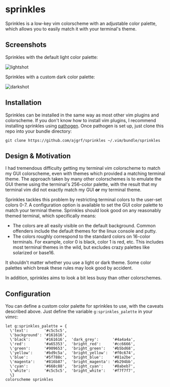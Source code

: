 # sprinkles

Sprinkles is a low-key vim colorscheme with an adjustable color palette, which
allows you to easily match it with your terminal's theme.

## Screenshots

Sprinkles with the default light color palette:

![lightshot](http://i.imgur.com/e2paA1V.png "lightshot")

Sprinkles with a custom dark color palette:

![darkshot](http://i.imgur.com/Im7I4Jb.png "darkshot")

## Installation

Sprinkles can be installed in the same way as most other vim plugins and
colorscheme. If you don't know how to install vim plugins, I recommend
installing sprinkles using [pathogen][1]. Once pathogen is set up, just clone
this repo into your bundle directory:

    git clone https://github.com/ajgrf/sprinkles ~/.vim/bundle/sprinkles

## Design & Motivation

I had tremendous difficulty getting my terminal vim colorscheme to match my
GUI colorscheme, even with themes which provided a matching terminal theme.
The approach taken by many other colorschemes is to emulate the GUI theme using
the terminal's 256-color palette, with the result that my terminal vim did not
exactly match my GUI **or** my terminal theme.

Sprinkles tackles this problem by restricting terminal colors to the user-set
colors 0-7. A configuration option is available to set the GUI color palette
to match your terminal theme. Sprinkles should look good on any reasonably
themed terminal, which specifically means:

  * The colors are all easily visible on the default background. Common
    offenders include the default themes for the linux console and putty.
  * The colors roughly correspond to the standard colors on 16-color
    terminals. For example, color 0 is black, color 1 is red, etc. This
    includes most terminal themes in the wild, but excludes crazy palettes
    like solarized or base16.

It shouldn't matter whether you use a light or dark theme. Some color palettes
which break these rules may look good by accident.

In addition, sprinkles aims to look a bit less busy than other colorschemes.

## Configuration

You can define a custom color palette for sprinkles to use, with the caveats
described above. Just define the variable `g:sprinkles_palette` in your vimrc:

    let g:sprinkles_palette = {
      \'text':       '#c5c5c5',
      \'background': '#161616',
      \'black':      '#161616',  'dark_grey':      '#4a4a4a',
      \'red':        '#a65353',  'bright_red':     '#cc6666',
      \'green':      '#909653',  'bright_green':   '#b5bd68',
      \'yellow':     '#bd9c5a',  'bright_yellow':  '#f0c674',
      \'blue':       '#5f788c',  'bright_blue':    '#81a2be',
      \'magenta':    '#816b87',  'bright_magenta': '#b294bb',
      \'cyan':       '#668c88',  'bright_cyan':    '#8abeb7',
      \'white':      '#c5c5c5',  'bright_white':   '#f7f7f7',
      \}
    colorscheme sprinkles

[1]: https://github.com/tpope/vim-pathogen
